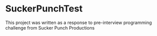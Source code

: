 # SuckerPunchTest


This project was written as a response to pre-interview programming challenge from Sucker Punch Productions